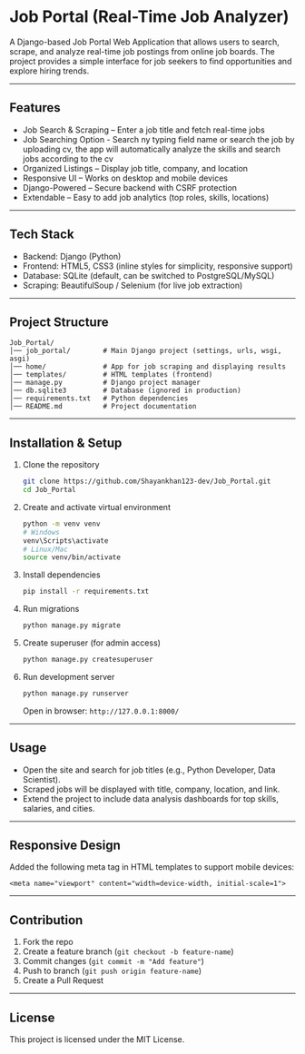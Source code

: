 
# Job Portal (Real-Time Job Analyzer)

A Django-based Job Portal Web Application that allows users to search, scrape, and analyze real-time job postings from online job boards. The project provides a simple interface for job seekers to find opportunities and explore hiring trends.

---

## Features

* Job Search & Scraping – Enter a job title and fetch real-time jobs
* Job Searching Option - Search ny typing field name or search the job by uploading cv, the app will automatically analyze the skills and search jobs according to the cv
* Organized Listings – Display job title, company, and location
* Responsive UI – Works on desktop and mobile devices
* Django-Powered – Secure backend with CSRF protection
* Extendable – Easy to add job analytics (top roles, skills, locations)

---

## Tech Stack

* Backend: Django (Python)
* Frontend: HTML5, CSS3 (inline styles for simplicity, responsive support)
* Database: SQLite (default, can be switched to PostgreSQL/MySQL)
* Scraping: BeautifulSoup / Selenium (for live job extraction)

---

## Project Structure

```
Job_Portal/
│── job_portal/        # Main Django project (settings, urls, wsgi, asgi)
│── home/              # App for job scraping and displaying results
│── templates/         # HTML templates (frontend)
│── manage.py          # Django project manager
│── db.sqlite3         # Database (ignored in production)
│── requirements.txt   # Python dependencies
│── README.md          # Project documentation
```

---

## Installation & Setup

1. Clone the repository

   ```bash
   git clone https://github.com/Shayankhan123-dev/Job_Portal.git
   cd Job_Portal
   ```

2. Create and activate virtual environment

   ```bash
   python -m venv venv
   # Windows
   venv\Scripts\activate
   # Linux/Mac
   source venv/bin/activate
   ```

3. Install dependencies

   ```bash
   pip install -r requirements.txt
   ```

4. Run migrations

   ```bash
   python manage.py migrate
   ```

5. Create superuser (for admin access)

   ```bash
   python manage.py createsuperuser
   ```

6. Run development server

   ```bash
   python manage.py runserver
   ```

   Open in browser: `http://127.0.0.1:8000/`

---

## Usage

* Open the site and search for job titles (e.g., Python Developer, Data Scientist).
* Scraped jobs will be displayed with title, company, location, and link.
* Extend the project to include data analysis dashboards for top skills, salaries, and cities.

---

## Responsive Design

Added the following meta tag in HTML templates to support mobile devices:

```
<meta name="viewport" content="width=device-width, initial-scale=1">
```

---

## Contribution

1. Fork the repo
2. Create a feature branch (`git checkout -b feature-name`)
3. Commit changes (`git commit -m "Add feature"`)
4. Push to branch (`git push origin feature-name`)
5. Create a Pull Request

---

## License

This project is licensed under the MIT License.
